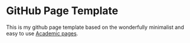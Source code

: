 # GitHub Page Template

This is my github page template based on the wonderfully minimalist and easy to use [Academic pages](academicpages/academicpages.github.io). 
